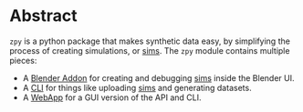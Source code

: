 # Abstract

`zpy` is a python package that makes synthetic data easy, by simplifying the process of creating simulations, or [sims](https://zumolabs.github.io/zpy/zpy/tutorials/what_is_a_sim/). The `zpy` module contains multiple pieces:

- A [Blender Addon](https://zumolabs.github.io/zpy/addon/about/) for creating and debugging [sims](https://zumolabs.github.io/zpy/zpy/tutorials/what_is_a_sim/) inside the Blender UI.
- A [CLI](https://zumolabs.github.io/zpy/cli/about/) for things like uploading [sims](https://zumolabs.github.io/zpy/zpy/tutorials/what_is_a_sim/) and generating datasets.
- A [WebApp](https://zumolabs.github.io/zpy/app/about/) for a GUI version of the API and CLI.